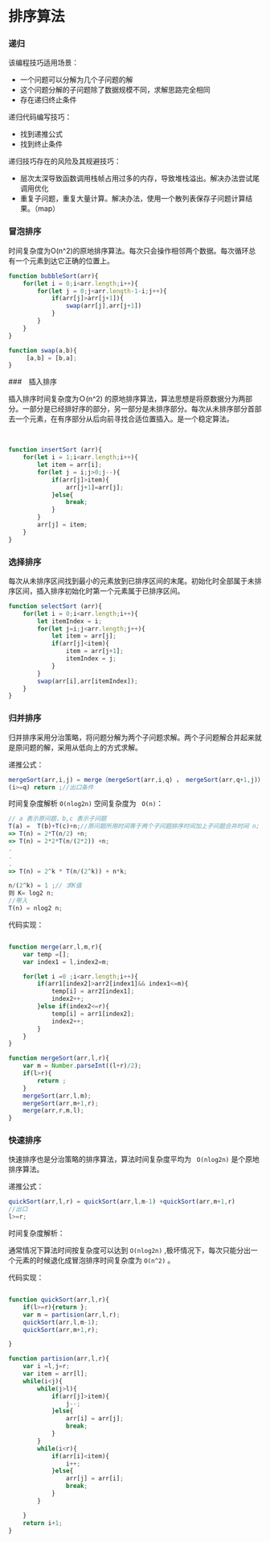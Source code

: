 # 排序算法

### 递归

该编程技巧适用场景：

 *  一个问题可以分解为几个子问题的解
 *  这个问题分解的子问题除了数据规模不同，求解思路完全相同
 *  存在递归终止条件

递归代码编写技巧：

* 找到递推公式
* 找到终止条件

递归技巧存在的风险及其规避技巧：

* 层次太深导致函数调用栈帧占用过多的内存，导致堆栈溢出。解决办法尝试尾调用优化
* 重复子问题，重复大量计算。解决办法，使用一个散列表保存子问题计算结果。（map）

### 冒泡排序

​	时间复杂度为O(n^2)的原地排序算法。每次只会操作相邻两个数据。每次循环总有一个元素到达它正确的位置上。

 

```javascript
function bubbleSort(arr){
	for(let i = 0;i<arr.length;i++){
		for(let j = 0;j<arr.length-1-i;j++){
			if(arr[j]>arr[j+1]){
				swap(arr[j],arr[j+1])
			}
		}
	}
}

function swap(a,b){
     [a,b] = [b,a];
}

```

###　插入排序

插入排序时间复杂度为Ｏ(n^2) 的原地排序算法，算法思想是将原数据分为两部分。一部分是已经排好序的部分，另一部分是未排序部分。每次从未排序部分首部去一个元素，在有序部分从后向前寻找合适位置插入。是一个稳定算法。

​	

```javascript
function insertSort (arr){
	for(let i = 1;i<arr.length;i++){
        let item = arr[i];
        for(let j = i;j>0;j--){
            if(arr[j]>item){
                arr[j+1]=arr[j];
            }else{
                break;
            }
        }
        arr[j] = item;
	}
}

```

### 选择排序

​	每次从未排序区间找到最小的元素放到已排序区间的末尾。初始化时全部属于未排序区间，插入排序初始化时第一个元素属于已排序区间。

 

```javascript
function selectSort (arr){
    for(let i = 0;i<arr.length;i++){
        let itemIndex = i;
        for(let j=i;j<arr.length;j++){
            let item = arr[j];
            if(arr[j]<item){
                item = arr[j+1];
                itemIndex = j;
            }
        }
        swap(arr[i],arr[itemIndex]);
    }
}

```

### 归并排序

归并排序采用分治策略，将问题分解为两个子问题求解。两个子问题解合并起来就是原问题的解，采用从低向上的方式求解。

递推公式：​	

```javascript
mergeSort(arr,i,j) = merge（mergeSort(arr,i,q) ， mergeSort(arr,q+1,j)）;
(i>=q) return ;//出口条件
```

时间复杂度解析 `O(nlog2n)` 空间复杂度为 ` O(n)`：

```javascript
// a 表示原问题，b,c 表示子问题
T(a) =  T(b)+T(c)+n;//原问题所用时间等于两个子问题排序时间加上子问题合并时间 n;
=> T(n) = 2*T(n/2) +n;
=> T(n) = 2*2*T(n/(2*2)) +n;
.
.
.
=> T(n) = 2^k * T(n/(2^k)) + n*k;

n/(2^k) = 1 ;// 求K值
则 K= log2 n;
//带入
T(n) = nlog2 n;
```

代码实现：

 

```javascript

function merge(arr,l,m,r){
    var temp =[];
    var index1 = l,index2=m;

    for(let i =0 ;i<arr.length;i++){
        if(arr1[index2]>arr2[index1]&& index1<=m){
            temp[i] = arr2[index1];
            index2++;
        }else if(index2<=r){
            temp[i] = arr1[index2];
            index2++;
        }
    }
}

function mergeSort(arr,l,r){
    var m = Number.parseInt((l+r)/2);
    if(l>r){
        return ;
    }
    mergeSort(arr,l,m);
    mergeSort(arr,m+1,r);
    merge(arr,r,m,l);
}

```



### 快速排序

 

快速排序也是分治策略的排序算法，算法时间复杂度平均为 ` O(nlog2n)`  是个原地排序算法。

递推公式：

 

```javascript
quickSort(arr,l,r) = quickSort(arr,l,m-1) +quickSort(arr,m+1,r)
//出口
l>=r;

```

时间复杂度解析：

通常情况下算法时间按复杂度可以达到 `O(nlog2n)` ,极坏情况下，每次只能分出一个元素的时候退化成冒泡排序时间复杂度为 `O(n^2)` 。

代码实现：

 

```javascript

function quickSort(arr,l,r){
    if(l>=r){return };
    var m = partision(arr,l,r);
    quickSort(arr,l,m-1);
    quickSort(arr,m+1,r);

}

function partision(arr,l,r){
    var i =l,j=r;
    var item = arr[l];
    while(i<j){
        while(j>l){
            if(arr[j]>item){
                j--;
            }else{
                arr[i] = arr[j];
                break;
            }
        }
        while(i<r){
            if(arr[i]<item){
                i++;
            }else{
                arr[j] = arr[i];
                break;
            }
        }

    }
    return i+1;
}


```



